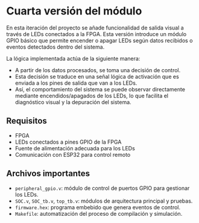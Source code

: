 # Cuarta versión del módulo

En esta iteración del proyecto se añade funcionalidad de salida visual a través de LEDs conectados a la FPGA. Esta versión introduce un módulo GPIO básico que permite encender o apagar LEDs según datos recibidos o eventos detectados dentro del sistema.

La lógica implementada actúa de la siguiente manera:
- A partir de los datos procesados, se toma una decisión de control.
- Esta decisión se traduce en una señal lógica de activación que es enviada a los pines de salida que van a los LEDs.
- Así, el comportamiento del sistema se puede observar directamente mediante encendidos/apagados de los LEDs, lo que facilita el diagnóstico visual y la depuración del sistema.

## Requisitos
- FPGA
- LEDs conectados a pines GPIO de la FPGA
- Fuente de alimentación adecuada para los LEDs
- Comunicación con ESP32 para control remoto

## Archivos importantes
- `peripheral_gpio.v`: módulo de control de puertos GPIO para gestionar los LEDs.
- `SOC.v`, `SOC_tb.v`, `top_tb.v`: módulos de arquitectura principal y pruebas.
- `firmware.hex`: programa embebido que genera eventos de control.
- `Makefile`: automatización del proceso de compilación y simulación.


